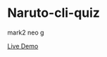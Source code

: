 # Naruto-cli-quiz
mark2 neo g

<a href="https://replit.com/@hiteshjain27/Naruto-cli-quiz#index.js">Live Demo</a>

